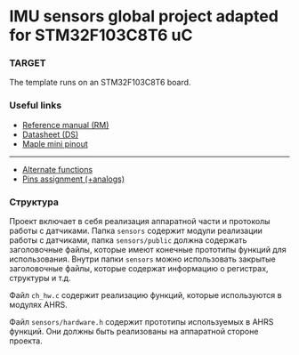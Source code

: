 # IMU sensors global project adapted for STM32F103C8T6 uC

### TARGET

The template runs on an STM32F103C8T6 board.

### Useful links

* [Reference manual (RM)](https://www.st.com/content/ccc/resource/technical/document/reference_manual/59/b9/ba/7f/11/af/43/d5/CD00171190.pdf/files/CD00171190.pdf/jcr:content/translations/en.CD00171190.pdf)
* [Datasheet (DS)](https://www.st.com/resource/en/datasheet/cd00161566.pdf)
* [Maple mini pinout](https://istarik.ru/blog/arduino/102.html)
---
* [Alternate functions](https://www.st.com/resource/en/datasheet/cd00161566.pdf#page=28)
* [Pins assignment (+analogs)](https://www.st.com/resource/en/datasheet/cd00161566.pdf#page=28)

### Структура

Проект включает в себя реализация аппаратной части и протоколы работы с датчиками. Папка `sensors` содержит модули реализации работы с датчиками, папка `sensors/public` должна содержать заголовочные файлы, которые имеют конечные прототипы функций для использования. Внутри папки `sensors` можно использовать закрытые заголовочные файлы, которые содержат информацию о регистрах, структуры и т.д.

Файл `ch_hw.c` содержит реализацию функций, которые используются в модулях AHRS.

Файл `sensors/hardware.h` содержит прототипы используемых в AHRS функций. Они должны быть реализованы на аппаратной стороне проекта.

